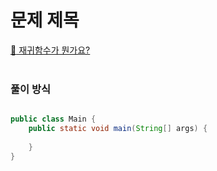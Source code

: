# 문제 제목
[:link: 재귀함수가 뭔가요?](https://www.acmicpc.net/17478)  
<br>

### 풀이 방식

```java

public class Main {
    public static void main(String[] args) {
        
    }
}

```

